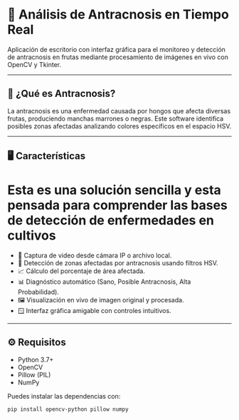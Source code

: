 # 🌿 Análisis de Antracnosis en Tiempo Real

Aplicación de escritorio con interfaz gráfica para el monitoreo y detección de antracnosis en frutas mediante procesamiento de imágenes en vivo con OpenCV y Tkinter.

---

## 🧪 ¿Qué es Antracnosis?

La antracnosis es una enfermedad causada por hongos que afecta diversas frutas, produciendo manchas marrones o negras. Este software identifica posibles zonas afectadas analizando colores específicos en el espacio HSV.

---

## 🖥️ Características

  # Esta es una solución sencilla y esta pensada para comprender las bases de detección de enfermedades en cultivos 
  
- 🎥 Captura de video desde cámara IP o archivo local.
- 🧠 Detección de zonas afectadas por antracnosis usando filtros HSV.
- 📈 Cálculo del porcentaje de área afectada.
- 📊 Diagnóstico automático (Sano, Posible Antracnosis, Alta Probabilidad).
- 🖼️ Visualización en vivo de imagen original y procesada.
- 🪟 Interfaz gráfica amigable con controles intuitivos.

---

## ⚙️ Requisitos

- Python 3.7+
- OpenCV
- Pillow (PIL)
- NumPy

Puedes instalar las dependencias con:

```bash
pip install opencv-python pillow numpy

